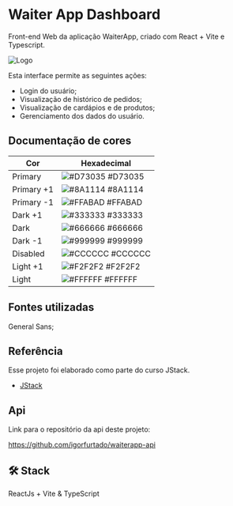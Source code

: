 # Waiter App Dashboard

Front-end Web da aplicação WaiterApp, criado com React + Vite e Typescript. 

![Logo](https://github.com/igorfurtado/waiterapp-dashboard/assets/70289587/7ff72d10-59f2-40f5-b107-d59a7d7f5115)

Esta interface permite as seguintes ações:
- Login do usuário;
- Visualização de histórico de pedidos;
- Visualização de cardápios e de produtos;
- Gerenciamento dos dados do usuário.

## Documentação de cores

| Cor               | Hexadecimal                                                |
| ----------------- | ---------------------------------------------------------------- |
| Primary     | ![#D73035](https://via.placeholder.com/10/d73035?text=+) #D73035 |
| Primary +1     | ![#8A1114](https://via.placeholder.com/10/8A1114?text=+) #8A1114 |
| Primary -1      | ![#FFABAD](https://via.placeholder.com/10/FFABAD?text=+) #FFABAD |
| Dark  +1     | ![#333333](https://via.placeholder.com/10/333333?text=+) #333333 |
| Dark     | ![#666666](https://via.placeholder.com/10/666666?text=+) #666666 |
| Dark    -1 | ![#999999](https://via.placeholder.com/10/999999?text=+) #999999 |
| Disabled | ![#CCCCCC](https://via.placeholder.com/10/cccccc?text=+) #CCCCCC |
| Light +1 | ![#F2F2F2](https://via.placeholder.com/10/F2F2F2?text=+) #F2F2F2 |
| Light | ![#FFFFFF](https://via.placeholder.com/10/FFFFFF?text=+) #FFFFFF |

## Fontes utilizadas

General Sans;
## Referência
Esse projeto foi elaborado como parte do curso JStack.

 - [JStack](https://jstack.com.br/)



## Api

Link para o repositório da api deste projeto:

https://github.com/igorfurtado/waiterapp-api

## 🛠 Stack
ReactJs + Vite & TypeScript


